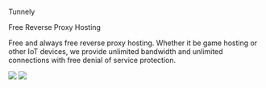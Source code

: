 Tunnely

Free Reverse Proxy Hosting

Free and always free reverse proxy hosting. Whether it be game
hosting or other IoT devices, we provide unlimited bandwidth
and unlimited connections with free denial of service protection.

![](https://nabyte.com/imgs/9ae3cbc51a1b4f575f3bfa69ed7882f68fc406b3Screenshot%20at%202021-06-30%2014-04-35.png)
![](https://nabyte.com/imgs/5db8616e06c87515566fd3eda9581b1eeac2e68fScreenshot%20at%202021-06-30%2014-04-56.png)
